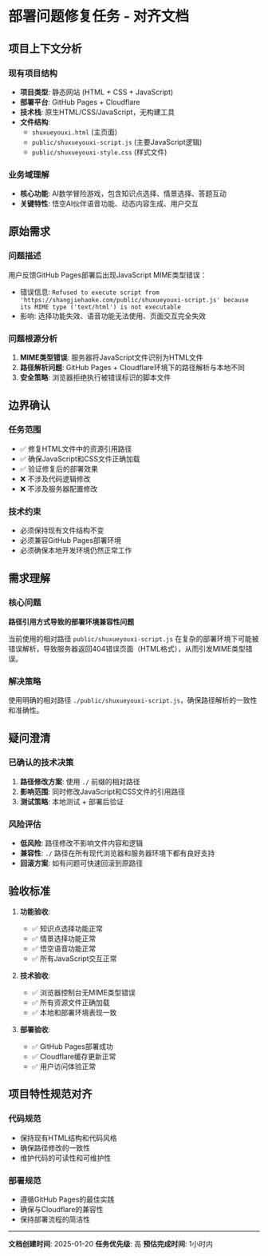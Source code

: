 # 部署问题修复任务 - 对齐文档

## 项目上下文分析

### 现有项目结构
- **项目类型**: 静态网站 (HTML + CSS + JavaScript)
- **部署平台**: GitHub Pages + Cloudflare
- **技术栈**: 原生HTML/CSS/JavaScript，无构建工具
- **文件结构**: 
  - `shuxueyouxi.html` (主页面)
  - `public/shuxueyouxi-script.js` (主要JavaScript逻辑)
  - `public/shuxueyouxi-style.css` (样式文件)

### 业务域理解
- **核心功能**: AI数学冒险游戏，包含知识点选择、情景选择、答题互动
- **关键特性**: 悟空AI伙伴语音功能、动态内容生成、用户交互

## 原始需求

### 问题描述
用户反馈GitHub Pages部署后出现JavaScript MIME类型错误：
- 错误信息: `Refused to execute script from 'https://shangjiehaoke.com/public/shuxueyouxi-script.js' because its MIME type ('text/html') is not executable`
- 影响: 选择功能失效、语音功能无法使用、页面交互完全失效

### 问题根源分析
1. **MIME类型错误**: 服务器将JavaScript文件识别为HTML文件
2. **路径解析问题**: GitHub Pages + Cloudflare环境下的路径解析与本地不同
3. **安全策略**: 浏览器拒绝执行被错误标识的脚本文件

## 边界确认

### 任务范围
- ✅ 修复HTML文件中的资源引用路径
- ✅ 确保JavaScript和CSS文件正确加载
- ✅ 验证修复后的部署效果
- ❌ 不涉及代码逻辑修改
- ❌ 不涉及服务器配置修改

### 技术约束
- 必须保持现有文件结构不变
- 必须兼容GitHub Pages部署环境
- 必须确保本地开发环境仍然正常工作

## 需求理解

### 核心问题
**路径引用方式导致的部署环境兼容性问题**

当前使用的相对路径 `public/shuxueyouxi-script.js` 在复杂的部署环境下可能被错误解析，导致服务器返回404错误页面（HTML格式），从而引发MIME类型错误。

### 解决策略
使用明确的相对路径 `./public/shuxueyouxi-script.js`，确保路径解析的一致性和准确性。

## 疑问澄清

### 已确认的技术决策
1. **路径修改方案**: 使用 `./` 前缀的相对路径
2. **影响范围**: 同时修改JavaScript和CSS文件的引用路径
3. **测试策略**: 本地测试 + 部署后验证

### 风险评估
- **低风险**: 路径修改不影响文件内容和逻辑
- **兼容性**: `./` 路径在所有现代浏览器和服务器环境下都有良好支持
- **回滚方案**: 如有问题可快速回滚到原路径

## 验收标准

1. **功能验收**:
   - ✅ 知识点选择功能正常
   - ✅ 情景选择功能正常
   - ✅ 悟空语音功能正常
   - ✅ 所有JavaScript交互正常

2. **技术验收**:
   - ✅ 浏览器控制台无MIME类型错误
   - ✅ 所有资源文件正确加载
   - ✅ 本地和部署环境表现一致

3. **部署验收**:
   - ✅ GitHub Pages部署成功
   - ✅ Cloudflare缓存更新正常
   - ✅ 用户访问体验正常

## 项目特性规范对齐

### 代码规范
- 保持现有HTML结构和代码风格
- 确保路径修改的一致性
- 维护代码的可读性和可维护性

### 部署规范
- 遵循GitHub Pages的最佳实践
- 确保与Cloudflare的兼容性
- 保持部署流程的简洁性

---

**文档创建时间**: 2025-01-20
**任务优先级**: 高
**预估完成时间**: 1小时内